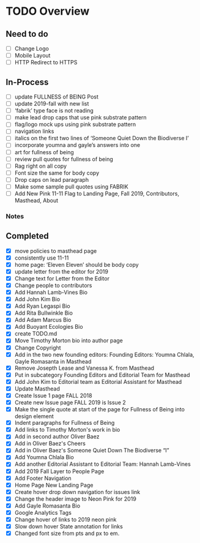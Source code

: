 # TODO Overview

## Need to do

- [ ] Change Logo
- [ ] Mobile Layout
- [ ] HTTP Redirect to HTTPS

## In-Process

- [ ] update FULLNESS of BEING Post
- [ ] update 2019-fall with new list
- [ ] ‘fabrik’ type face is not reading
- [ ] make lead drop caps that use pink substrate pattern 
- [ ] flag/logo mock ups using pink substrate pattern
- [ ] navigation links
- [ ] italics on the first two lines of ‘Someone Quiet Down the		 Biodiverse I’
- [ ] incorporate youmna and gayle’s answers into one
- [ ] art for fullness of being
- [ ] review pull quotes for fullness of being
- [ ] Rag right on all copy 
- [ ] Font size the same for body copy
- [ ] Drop caps on lead paragraph
- [ ] Make some sample pull quotes using FABRIK 
- [ ] Add New Pink 11-11 Flag to Landing Page, Fall 2019, Contributors, Masthead, About

### Notes

## Completed

- [x] move policies to masthead page
- [x] consistently use 11-11
- [x] home page: ‘Eleven Eleven’ should be body copy
- [x] update letter from the editor for 2019
- [x] Change text for Letter from the Editor
- [x] Change people to contributors
- [x] Add Hannah Lamb-Vines Bio
- [x] Add John Kim Bio
- [x] Add Ryan Legaspi Bio
- [x] Add Rita Bullwinkle Bio
- [x] Add Adam Marcus Bio
- [x] Add Buoyant Ecologies Bio
- [x] create TODO.md
- [x] Move Timothy Morton bio into author page
- [x] Change Copyright
- [x] Add in the two new founding editors: Founding Editors: Youmna Chlala, Gayle Romasanta in Masthead
- [x] Remove Josepth Lease and Vanessa K. from Masthead
- [x] Put in subcategory Founding Editors and Editorial Team for Masthead
- [x] Add John Kim to Editorial team as Editorial Assistant for Masthead
- [x] Update Masthead
- [x] Create Issue 1 page FALL 2018
- [x] Create new Issue page FALL 2019 is Issue 2
- [x] Make the single quote at start of the page for Fullness of Being into design element
- [x] Indent paragraphs for Fullness of Being
- [x] Add links to Timothy Morton's work in bio
- [x] Add in second author Oliver Baez
- [x] Add in Oliver Baez's Cheers
- [x] Add in Oliver Baez's Someone Quiet Down The Biodiverse “I”
- [x] Add Youmna Chlala Bio
- [x] Add another Editorial Assistant to Editorial Team: Hannah Lamb-Vines
- [x] Add 2019 Fall Layer to People Page
- [x] Add Footer Navigation
- [x] Home Page New Landing Page
- [x] Create hover drop down navigation for issues link
- [x] Change the header image to Neon Pink for 2019
- [x] Add Gayle Romasanta Bio
- [x] Google Analytics Tags
- [x] Change hover of links to 2019 neon pink
- [x] Slow down hover State annotation for links
- [x] Changed font size from pts and px to em.